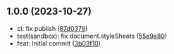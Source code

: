 ## 1.0.0 (2023-10-27)

* ci: fix publish ([87d0379](https://github.com/HaploidJS/haploid/commit/87d0379))
* test(sandbox): fix document.styleSheets ([55e9e80](https://github.com/HaploidJS/haploid/commit/55e9e80))
* feat: Initial commit ([3b03f10](https://github.com/HaploidJS/haploid/commit/3b03f10))



